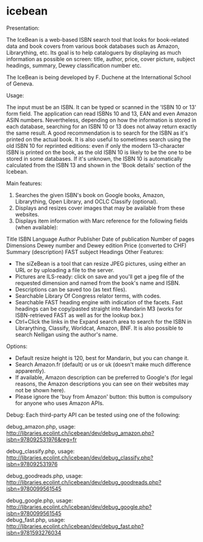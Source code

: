 # icebean

Presentation:

The IceBean is a web-based ISBN search tool that looks for book-related data and book covers from various book databases such as Amazon, Librarything, etc. Its goal is to help cataloguers by displaying as much information as possible on screen:
title, author, price, cover picture, subject headings, summary, Dewey classification number etc.

The IceBean is being developed by F. Duchene at the International School of Geneva.

Usage:

The input must be an ISBN. It can be typed or scanned in the 'ISBN 10 or 13' form field. The application can read ISBNs 10 and 13, EAN and even Amazon ASIN numbers. Nevertheless, depending on how the information is stored in each database, searching for an ISBN 10 or 13 does not alway return exactly the same result. A good recommendation is to search for the ISBN as it's printed on the actual book. It is also useful to sometimes search using the old ISBN 10 for reprinted editions: even if only the modern 13-character ISBN is printed on the book, as the old ISBN 10 is likely to be the one to be stored in some databases. If it's unknown, the ISBN 10 is automatically calculated from the ISBN 13 and shown in the 'Book details' section of the Icebean.

Main features:

1. Searches the given ISBN's book on Google books, Amazon, Librarything, Open Library, and OCLC Classify (optional).
2. Displays and resizes cover images that may be available from these websites.
3. Displays item information with Marc reference for the following fields (when available):

Title
ISBN
Language
Author
Publisher
Date of publication
Number of pages
Dimensions
Dewey number and Dewey edition
Price (converted to CHF)
Summary (description)
FAST subject Headings
Other Features:

- The siZeBean is a tool that can resize JPEG pictures, using either an URL or by uploading a file to the server.
- Pictures are ILS-ready: click on save and you'll get a jpeg file of the requested dimension and named from the book's name and ISBN.
- Descriptions can be saved too (as text files).
- Searchable Library Of Congress relator terms, with codes.
- Searchable FAST heading engine with indication of the facets. Fast headings can be copy/pasted straight into Mandarin M3 (works for ISBN-retrieved FAST as well as for the lookup box.)
- Ctrl+Click the links in the Expand search area to search for the ISBN in Librarything, Classify, Worldcat, Amazon, BNF. It is also possible to search Nelligan using the author's name.

Options:

- Default resize height is 120, best for Mandarin, but you can change it.
- Search Amazon.fr (default) or us or uk (doesn't make much difference apparently).
- If available, Amazon description can be preferred to Google's (for legal reasons, the Amazon descriptions you can see on their websites may not be shown here).
- Please ignore the 'buy from Amazon' button: this button is compulsory for anyone who uses Amazon APIs.

Debug:
Each third-party API can be tested using one of the following:

debug_amazon.php, usage:
http://libraries.ecolint.ch/icebean/dev/debug_amazon.php?isbn=978092531976&reg=fr

debug_classify.php, usage:
http://libraries.ecolint.ch/icebean/dev/debug_classify.php?isbn=978092531976

debug_goodreads.php, usage:
http://libraries.ecolint.ch/icebean/dev/debug_goodreads.php?isbn=9780099561545

debug_google.php, usage:
http://libraries.ecolint.ch/icebean/dev/debug_google.php?isbn=9780099561545
<BR>
debug_fast.php, usage: 
http://libraries.ecolint.ch/icebean/dev/debug_fast.php?isbn=9781593276034
